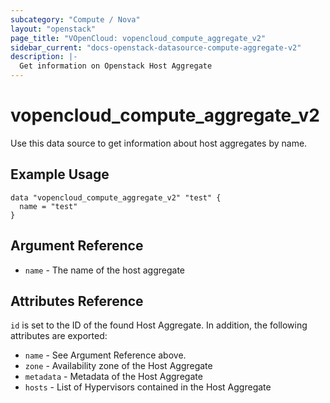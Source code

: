 ```yaml
---
subcategory: "Compute / Nova"
layout: "openstack"
page_title: "VOpenCloud: vopencloud_compute_aggregate_v2"
sidebar_current: "docs-openstack-datasource-compute-aggregate-v2"
description: |-
  Get information on Openstack Host Aggregate
---
```


# vopencloud\_compute\_aggregate\_v2

Use this data source to get information about host aggregates
by name.

## Example Usage

```hcl
data "vopencloud_compute_aggregate_v2" "test" {
  name = "test"
}
```

## Argument Reference

* `name` - The name of the host aggregate

## Attributes Reference

`id` is set to the ID of the found Host Aggregate. In addition, the
following attributes are exported:

* `name` - See Argument Reference above.
* `zone` - Availability zone of the Host Aggregate
* `metadata` - Metadata of the Host Aggregate
* `hosts` - List of Hypervisors contained in the Host Aggregate

